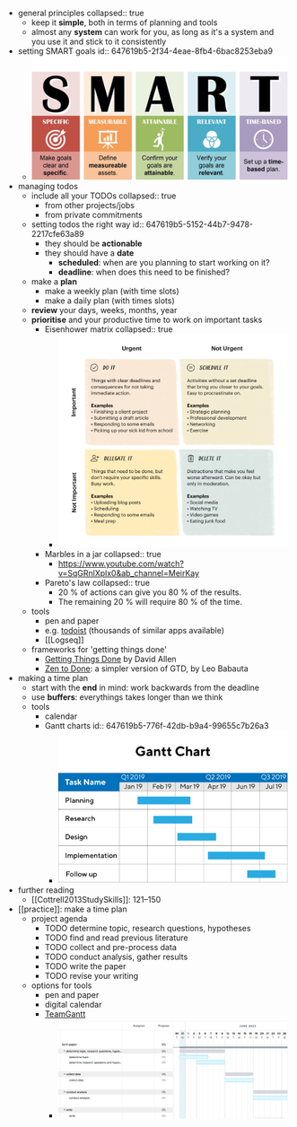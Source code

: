 - general principles
  collapsed:: true
	- keep it **simple**, both in terms of planning and tools
	- almost any **system** can work for you, as long as it's a system and you use it and stick to it consistently
- setting SMART goals
  id:: 647619b5-2f34-4eae-8fb4-6bac8253eba9
	- ![smart-goals.webp](../assets/smart-goals_1685461837312_0.webp)
- managing todos
	- include all your TODOs
	  collapsed:: true
		- from other projects/jobs
		- from private commitments
	- setting todos the right way
	  id:: 647619b5-5152-44b7-9478-2217cfe63a89
		- they should be **actionable**
		- they should have a **date**
			- **scheduled**: when are you planning to start working on it?
			- **deadline**: when does this need to be finished?
	- make a **plan**
		- make a weekly plan (with time slots)
		- make a daily plan (with times slots)
	- **review** your days, weeks, months, year
	- **prioritise** and your productive time to work on important tasks
		- Eisenhower matrix
		  collapsed:: true
			- ![](../assets/image_1654765890131_0.png)
		- Marbles in a jar
		  collapsed:: true
			- https://www.youtube.com/watch?v=SqGRnlXplx0&ab_channel=MeirKay
		- Pareto's law
		  collapsed:: true
			- 20 % of actions can give you 80 % of the results.
			- The remaining 20 % will require 80 % of the time.
	- tools
		- pen and paper
		- e.g. [todoist](https://todoist.com/) (thousands of similar apps available)
		- [[Logseq]]
	- frameworks for 'getting things done'
		- [Getting Things Done](https://gettingthingsdone.com/) by David Allen
		- [Zen to Done](https://zenhabits.net/zen-to-done-ztd-the-ultimate-simple-productivity-system/): a simpler version of GTD, by Leo Babauta
- making a time plan
	- start with the **end** in mind: work backwards from the deadline
	- use **buffers**: everythings takes longer than we think
	- tools
		- calendar
		- Gantt charts
		  id:: 647619b5-776f-42db-b9a4-99655c7b26a3
			- ![](../assets/gantt-chart.png)
- further reading
	- [[Cottrell2013StudySkills]]: 121–150
- [[practice]]: make a time plan
	- project agenda
		- TODO determine topic, research questions, hypotheses
		- TODO find and read previous literature
		- TODO collect and pre-process data
		- TODO conduct analysis, gather results
		- TODO write the paper
		- TODO revise your writing
	- options for tools
		- pen and paper
		- digital calendar
		- [TeamGantt](https://www.teamgantt.com/)
			- ![image.png](../assets/image_1685517404107_0.png)